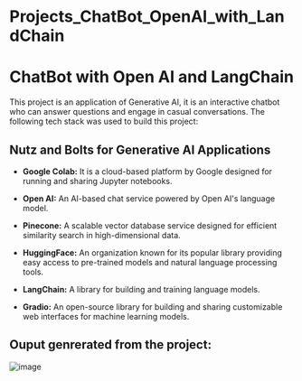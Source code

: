 # Projects_ChatBot_OpenAI_with_LandChain

# ChatBot with Open AI and LangChain 

This project is an application of Generative AI, it is an interactive chatbot who can answer questions and engage in casual conversations.
The following tech stack was used to build this project:

## **Nutz and Bolts for Generative AI Applications**

* **Google Colab:** It is a cloud-based platform by Google designed for running and sharing Jupyter notebooks.
   

* **Open AI:** An AI-based chat service powered by Open AI's language model.
    

* **Pinecone:** A scalable vector database service designed for efficient similarity search in high-dimensional data.
   

* **HuggingFace:** An organization known for its popular library providing easy access to pre-trained models and natural language processing tools.
    
          
* **LangChain:** A library for building and training language models.
    
  
* **Gradio:** An open-source library for building and sharing customizable web interfaces for machine learning models.


## **Ouput genrerated from the project**:

![image](https://github.com/user-attachments/assets/9cf29d28-7ecc-450c-b4ac-ac0e800a387c)





    
